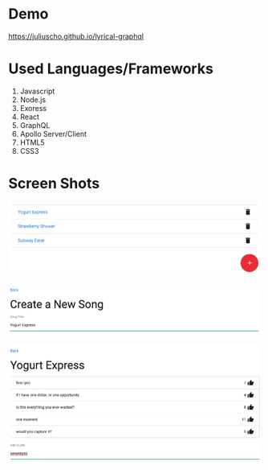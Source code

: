 # Demo
https://juliuscho.github.io/lyrical-graphql
  
# Used Languages/Frameworks
1. Javascript
1. Node.js
1. Exoress
1. React
1. GraphQL
1. Apollo Server/Client
1. HTML5
1. CSS3
  
# Screen Shots
![Song List](client/ss1.png?raw=true "Song List")  
  
![Song Create](client/ss2.png?raw=true "Song Create")  
  
![Lyric List & Create](client/ss3.png?raw=true "Lyric List & Create")
